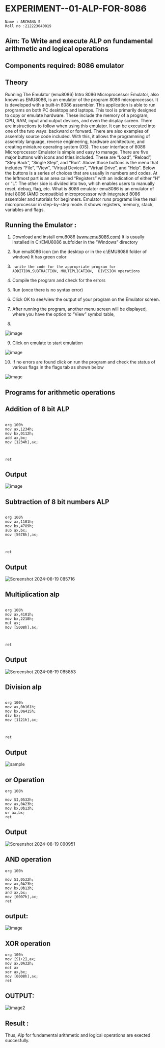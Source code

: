 # EXPERIMENT--01-ALP-FOR-8086
```
Name : ARCHANA S
Roll no :212223040019
```





## Aim: To Write and execute ALP on fundamental arithmetic and logical operations
## Components required: 8086  emulator 
## Theory 
Running The Emulator (emu8086) Intro 8086 Microprocessor Emulator, also known as EMU8086, is an emulator of the program 8086 microprocessor. It is developed with a built-in 8086 assembler. This application is able to run programs on both PC desktops and laptops. This tool is primarily designed to copy or emulate hardware. These include the memory of a program, CPU, RAM, input and output devices, and even the display screen. There are instructions to follow when using this emulator. It can be executed into one of the two ways: backward or forward. There are also examples of assembly source code included. With this, it allows the programming of assembly language, reverse engineering, hardware architecture, and creating miniature operating system (OS). The user interface of 8086 Microprocessor Emulator is simple and easy to manage. There are five major buttons with icons and titles included. These are “Load”, “Reload”, “Step Back”, “Single Step”, and “Run”. Above those buttons is the menu that includes “File”, “View”, “Virtual Devices”, “Virtual Drive”, and “Help”. Below the buttons is a series of choices that are usually in numbers and codes. At the leftmost part is an area called “Registers” with an indication of either “H” or “L”. The other side is divided into two, which enables users to manually reset, debug, flag, etc. What is 8086 emulator emu8086 is an emulator of Intel 8086 (AMD compatible) microprocessor with integrated 8086 assembler and tutorials for beginners. Emulator runs programs like the real microprocessor in step-by-step mode. it shows registers, memory, stack, variables and flags.


 ## Running the Emulator :
1.	Download and install emu8086 (www.emu8086.com) It is usually installed in C:\EMU8086 subfolder in the “Windows” directory
2.	  Run  emu8086 icon (on the desktop or in the c:\EMU8086 folder of window) It has green color 
 
 
3.		write the code for the appropriate program for ADDITION,SUBTRACTION, MULTIPLICATION,  DIVISION operations 

4.	 Compile the program and check for the errors 
5.	Run (once there is no syntax error) 

6.	Click OK to see/view the output of your program on the Emulator screen. 


7.	After running the program, another menu screen will be displayed, where you have the option to “View” symbol table,
8.	 


![image](https://user-images.githubusercontent.com/36288975/189273263-d65baae9-4b8f-4723-afb3-c0ffa4052b04.png)











9.	Click on emulate to start emulation 








![image](https://user-images.githubusercontent.com/36288975/189273273-9bb36ec1-e2e8-4892-8d35-37707332bfdc.png)








10.	If no errors are found click on run the program and check the status of various flags in the flags tab as shown below 






![image](https://user-images.githubusercontent.com/36288975/189273277-113a2a33-4a40-4ff8-95a5-ecd3a1f504fe.png)







## Programs for arithmetic  operations

## Addition  of 8 bit ALP 

```

org 100h
mov ax,1234h;
mov bx,0112h;
add ax,bx;
mov [1234h],ax;



ret
```






## Output  
 ![image](https://github.com/user-attachments/assets/202e5b32-ef6d-4f80-86cb-84d0cb0beacb)


## Subtraction   of 8 bit numbers  ALP 
 ```

org 100h
mov ax,1101h;
mov bx,4789h;
sub ax,bx;
mov [5678h],ax;



ret
```




## Output  
![Screenshot 2024-08-19 085716](https://github.com/user-attachments/assets/1a3b71f9-5a5f-41d2-98b6-d0728eebfe1f)


## Multiplication alp 

```

org 100h
mov ax,4101h;
mov bx,2218h;
mul ax;
mov [5008h],ax;



ret
```





 ## Output  
![Screenshot 2024-08-19 085853](https://github.com/user-attachments/assets/ce76fe10-63b0-4c9b-9e66-6ddb5c91fc02)



## Division alp 

```

org 100h
mov ax,0b161h;
mov bx,0a415h;
div bx;
mov [1121h],ax;



ret
```




## Output  
![sample](image.png)

## or Operation
```
org 100h

mov SI,0532h;
mov ax,0A23h;
mov bx,0b13h;
or ax,bx;
ret
```
## Output
![Screenshot 2024-08-19 090951](https://github.com/user-attachments/assets/9636d4f9-b5b7-4f5a-86d9-eae674532331)
## AND operation
```
org 100h

mov SI,0532h;
mov ax,0A23h;
mov bx,0b13h;
and ax,bx; 
mov [0007h],ax;
ret
```
## output:
![image](<Screenshot 2024-08-19 091217.png>)
## XOR operation
```
org 100h
mov [SI+2],ax;
mov ax,0A32h;
not ax
xor ax,bx; 
mov [0008h],ax;
ret
```
## OUTPUT:
![image2](<Screenshot 2024-08-19 091427.png>)

## Result :
Thus, Alp for fundamental arithmetic and logical operations are exected succesfully.

 








